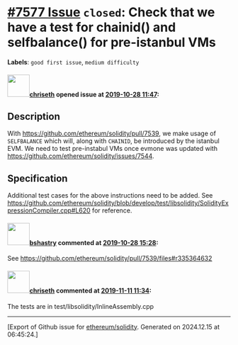 # [\#7577 Issue](https://github.com/ethereum/solidity/issues/7577) `closed`: Check that we have a test for chainid() and selfbalance() for pre-istanbul VMs
**Labels**: `good first issue`, `medium difficulty`


#### <img src="https://avatars.githubusercontent.com/u/9073706?v=4" width="50">[chriseth](https://github.com/chriseth) opened issue at [2019-10-28 11:47](https://github.com/ethereum/solidity/issues/7577):

## Description

With https://github.com/ethereum/solidity/pull/7539, we make usage of `SELFBALANCE` which will, along with `CHAINID`, be introduced by the istanbul EVM. We need to test pre-instabul VMs once evmone was updated with https://github.com/ethereum/solidity/issues/7544.

## Specification

Additional test cases for the above instructions need to be added. See https://github.com/ethereum/solidity/blob/develop/test/libsolidity/SolidityExpressionCompiler.cpp#L620 for reference.

#### <img src="https://avatars.githubusercontent.com/u/2388185?v=4" width="50">[bshastry](https://github.com/bshastry) commented at [2019-10-28 15:28](https://github.com/ethereum/solidity/issues/7577#issuecomment-547001221):

See https://github.com/ethereum/solidity/pull/7539/files#r335364632

#### <img src="https://avatars.githubusercontent.com/u/9073706?v=4" width="50">[chriseth](https://github.com/chriseth) commented at [2019-11-11 11:34](https://github.com/ethereum/solidity/issues/7577#issuecomment-552408014):

The tests are in test/libsolidity/InlineAssembly.cpp


-------------------------------------------------------------------------------



[Export of Github issue for [ethereum/solidity](https://github.com/ethereum/solidity). Generated on 2024.12.15 at 06:45:24.]
